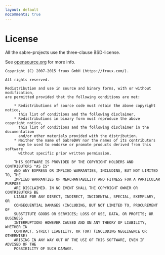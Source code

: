 ```yaml
---
layout: default
nocomments: true
---
```


License
=======

All the sabre-projects use the three-clause BSD-license.

See [opensource.org][1] for more info.


    Copyright (C) 2007-2015 fruux GmbH (https://fruux.com/).

    All rights reserved.

    Redistribution and use in source and binary forms, with or without modification,
    are permitted provided that the following conditions are met:

        * Redistributions of source code must retain the above copyright notice,
          this list of conditions and the following disclaimer.
        * Redistributions in binary form must reproduce the above copyright notice,
          this list of conditions and the following disclaimer in the documentation
          and/or other materials provided with the distribution.
        * Neither the name of SabreDAV nor the names of its contributors
          may be used to endorse or promote products derived from this software
          without specific prior written permission.

        THIS SOFTWARE IS PROVIDED BY THE COPYRIGHT HOLDERS AND CONTRIBUTORS "AS IS"
        AND ANY EXPRESS OR IMPLIED WARRANTIES, INCLUDING, BUT NOT LIMITED TO, THE
        IMPLIED WARRANTIES OF MERCHANTABILITY AND FITNESS FOR A PARTICULAR PURPOSE
        ARE DISCLAIMED. IN NO EVENT SHALL THE COPYRIGHT OWNER OR CONTRIBUTORS BE
        LIABLE FOR ANY DIRECT, INDIRECT, INCIDENTAL, SPECIAL, EXEMPLARY, OR
        CONSEQUENTIAL DAMAGES (INCLUDING, BUT NOT LIMITED TO, PROCUREMENT OF
        SUBSTITUTE GOODS OR SERVICES; LOSS OF USE, DATA, OR PROFITS; OR BUSINESS
        INTERRUPTION) HOWEVER CAUSED AND ON ANY THEORY OF LIABILITY, WHETHER IN
        CONTRACT, STRICT LIABILITY, OR TORT (INCLUDING NEGLIGENCE OR OTHERWISE)
        ARISING IN ANY WAY OUT OF THE USE OF THIS SOFTWARE, EVEN IF ADVISED OF THE
        POSSIBILITY OF SUCH DAMAGE.


[1]: http://opensource.org/licenses/BSD-3-Clause
